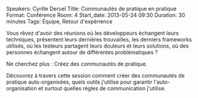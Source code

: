 Speakers: Cyrille Deruel
Title: Communautés de pratique en pratique
Format: Conférence
Room: 4
Start_date: 2013-05-24 09:30
Duration: 30 minutes
Tags: Équipe, Retour d'expérience

Vous rêvez d'avoir des réunions où les développeurs échangent leurs techniques, présentent leurs dernières trouvailles,  les derniers frameworks utilisés, où les testeurs partagent leurs douleurs et leurs solutions, où des personnes échangent autour de différentes problématiques ? 

Ne cherchez plus : Créez des communautés de pratique.

Découvrez à travers cette session comment créer des communautés de pratique auto-organisées, quels outils j'utilise pour garantir l'auto-organisation et surtout quelles règles de communication j'utilise.
